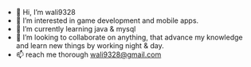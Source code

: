 - 👋 Hi, I’m wali9328
- 👀 I’m interested in game  development and mobile apps.
- 🌱 I’m currently learning java & mysql
- 💞️ I’m looking to collaborate on anything, that advance my knowledge and learn new things by working night & day.
- 📫 reach me thorough wali9328@gmail.com 

<!---
wali9328/wali9328 is a ✨ special ✨ repository because its `README.md` (this file) appears on your GitHub profile.
You can click the Preview link to take a look at your changes.
--->
